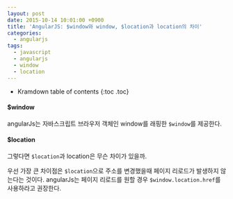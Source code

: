 ```yaml
---
layout: post
date: 2015-10-14 10:01:00 +0900
title: 'AngularJS: $window와 window, $location과 location의 차이'
categories:
  - angularjs
tags:
  - javascript
  - angularjs
  - window
  - location
---
```


* Kramdown table of contents
{:toc .toc}

#### $window

angularJs는 자바스크립트 브라우저 객체인 window를 래핑한 `$window`를 제공한다.


#### $location

그렇다면 `$location`과 location은 무슨 차이가 있을까.

우선 가장 큰 차이점은 `$location`으로 주소를 변경했을때 페이지 리로드가 발생하지 않는다는 것이다. angularJs는 페이지 리로드를 원할 경우 `$window.location.href`를 사용하라고 권장한다.
